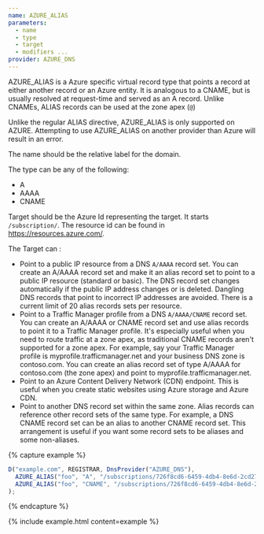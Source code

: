 ```yaml
---
name: AZURE_ALIAS
parameters:
  - name
  - type
  - target
  - modifiers ...
provider: AZURE_DNS
---
```


AZURE_ALIAS is a Azure specific virtual record type that points a record at either another record or an Azure entity.
It is analogous to a CNAME, but is usually resolved at request-time and served as an A record.
Unlike CNAMEs, ALIAS records can be used at the zone apex (`@`)

Unlike the regular ALIAS directive, AZURE_ALIAS is only supported on AZURE.
Attempting to use AZURE_ALIAS on another provider than Azure will result in an error.

The name should be the relative label for the domain.

The type can be any of the following:
* A
* AAAA
* CNAME

Target should be the Azure Id representing the target. It starts `/subscription/`. The resource id can be found in https://resources.azure.com/.

The Target can :

* Point to a public IP resource from a DNS `A/AAAA` record set.
You can create an A/AAAA record set and make it an alias record set to point to a public IP resource (standard or basic).
The DNS record set changes automatically if the public IP address changes or is deleted.
Dangling DNS records that point to incorrect IP addresses are avoided.
There is a current limit of 20 alias records sets per resource.
* Point to a Traffic Manager profile from a DNS `A/AAAA/CNAME` record set.
You can create an A/AAAA or CNAME record set and use alias records to point it to a Traffic Manager profile.
It's especially useful when you need to route traffic at a zone apex, as traditional CNAME records aren't supported for a zone apex.
For example, say your Traffic Manager profile is myprofile.trafficmanager.net and your business DNS zone is contoso.com.
You can create an alias record set of type A/AAAA for contoso.com (the zone apex) and point to myprofile.trafficmanager.net.
* Point to an Azure Content Delivery Network (CDN) endpoint.
This is useful when you create static websites using Azure storage and Azure CDN.
* Point to another DNS record set within the same zone.
Alias records can reference other record sets of the same type.
For example, a DNS CNAME record set can be an alias to another CNAME record set.
This arrangement is useful if you want some record sets to be aliases and some non-aliases.

{% capture example %}
```js
D("example.com", REGISTRAR, DnsProvider("AZURE_DNS"),
  AZURE_ALIAS("foo", "A", "/subscriptions/726f8cd6-6459-4db4-8e6d-2cd2716904e2/resourceGroups/test/providers/Microsoft.Network/trafficManagerProfiles/testpp2"), // record for traffic manager
  AZURE_ALIAS("foo", "CNAME", "/subscriptions/726f8cd6-6459-4db4-8e6d-2cd2716904e2/resourceGroups/test/providers/Microsoft.Network/dnszones/example.com/A/quux."), // record in the same zone
);
```
{% endcapture %}

{% include example.html content=example %}
